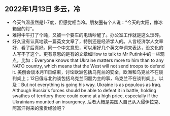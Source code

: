 ## 2022年1月13日 多云，冷
* 今天气温虽然是1-7度，但感觉相当冷。朋友圈有个人说：“今天的太阳，像冰箱里的灯”。
* 难得中午打了个盹，又被一个要车的电话吵醒了。办公室工作就是这么琐碎。
* 好久没有认真地读一篇英文文章了，特别还是经济学人的。人言经济学人文章好，看了后真好。同一个中文意思，可以用好几个英文单词来表达，没文化的人写不了这个。更有意思的是有的文章如How to talk to Mr Putink中的一些观点，比如：Everyone knows that Ukraine matters more to him than to any NATO country, which means that the West will not send troops to defend it. 美俄会谈本月11日结束，讨论欧洲包括乌克兰的安全，欧洲和乌克兰不在谈判桌上；12日俄与北约谈包括乌克兰问题为主的事，乌克兰不在谈判桌上。以及：But not everything is going his way. Ukraine is as populous as Iraq. Although Russia's forces should be able to defeat it in battle, holding swathes of territory there could come at a high price, especially if the Ukrainians mounted an insurgency. 后者大概是美国人自己从入侵伊拉克、阿富汗得来的宝贵经验吧？